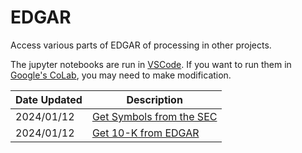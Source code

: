 # EDGAR

Access various parts of EDGAR of processing in other projects.

The jupyter notebooks are run in [VSCode](https://code.visualstudio.com/Download).
If you want to run them in [Google's CoLab](https://colab.research.google.com/), you may need to make modification.


| Date Updated | Description |
| --- | --- |
| 2024/01/12 | [Get Symbols from the SEC](./GetSymbols.ipynb) |
| 2024/01/12 | [Get 10-K from EDGAR](./Get10-Ks.ipynb) |
